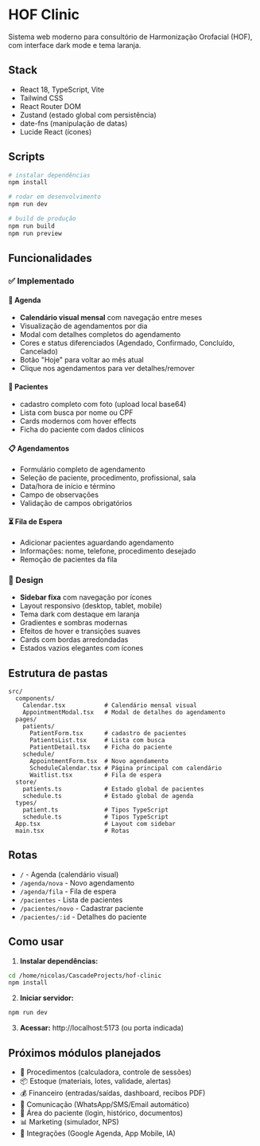 # HOF Clinic

Sistema web moderno para consultório de Harmonização Orofacial (HOF), com interface dark mode e tema laranja.

## Stack
- React 18, TypeScript, Vite
- Tailwind CSS
- React Router DOM
- Zustand (estado global com persistência)
- date-fns (manipulação de datas)
- Lucide React (ícones)

## Scripts
```bash
# instalar dependências
npm install

# rodar em desenvolvimento
npm run dev

# build de produção
npm run build
npm run preview
```

## Funcionalidades

### ✅ Implementado

#### 📅 Agenda
- **Calendário visual mensal** com navegação entre meses
- Visualização de agendamentos por dia
- Modal com detalhes completos do agendamento
- Cores e status diferenciados (Agendado, Confirmado, Concluído, Cancelado)
- Botão "Hoje" para voltar ao mês atual
- Clique nos agendamentos para ver detalhes/remover

#### 👥 Pacientes
- cadastro completo com foto (upload local base64)
- Lista com busca por nome ou CPF
- Cards modernos com hover effects
- Ficha do paciente com dados clínicos

#### 📋 Agendamentos
- Formulário completo de agendamento
- Seleção de paciente, procedimento, profissional, sala
- Data/hora de início e término
- Campo de observações
- Validação de campos obrigatórios

#### ⏳ Fila de Espera
- Adicionar pacientes aguardando agendamento
- Informações: nome, telefone, procedimento desejado
- Remoção de pacientes da fila

### 🎨 Design
- **Sidebar fixa** com navegação por ícones
- Layout responsivo (desktop, tablet, mobile)
- Tema dark com destaque em laranja
- Gradientes e sombras modernas
- Efeitos de hover e transições suaves
- Cards com bordas arredondadas
- Estados vazios elegantes com ícones

## Estrutura de pastas
```
src/
  components/
    Calendar.tsx           # Calendário mensal visual
    AppointmentModal.tsx   # Modal de detalhes do agendamento
  pages/
    patients/
      PatientForm.tsx      # cadastro de pacientes
      PatientsList.tsx     # Lista com busca
      PatientDetail.tsx    # Ficha do paciente
    schedule/
      AppointmentForm.tsx  # Novo agendamento
      ScheduleCalendar.tsx # Página principal com calendário
      Waitlist.tsx         # Fila de espera
  store/
    patients.ts            # Estado global de pacientes
    schedule.ts            # Estado global de agenda
  types/
    patient.ts             # Tipos TypeScript
    schedule.ts            # Tipos TypeScript
  App.tsx                  # Layout com sidebar
  main.tsx                 # Rotas
```

## Rotas
- `/` - Agenda (calendário visual)
- `/agenda/nova` - Novo agendamento
- `/agenda/fila` - Fila de espera
- `/pacientes` - Lista de pacientes
- `/pacientes/novo` - Cadastrar paciente
- `/pacientes/:id` - Detalhes do paciente

## Como usar

1. **Instalar dependências:**
```bash
cd /home/nicolas/CascadeProjects/hof-clinic
npm install
```

2. **Iniciar servidor:**
```bash
npm run dev
```

3. **Acessar:** http://localhost:5173 (ou porta indicada)

## Próximos módulos planejados
- 💊 Procedimentos (calculadora, controle de sessões)
- 📦 Estoque (materiais, lotes, validade, alertas)
- 💰 Financeiro (entradas/saídas, dashboard, recibos PDF)
- 📱 Comunicação (WhatsApp/SMS/Email automático)
- 🔐 Área do paciente (login, histórico, documentos)
- 📊 Marketing (simulador, NPS)
- 🔗 Integrações (Google Agenda, App Mobile, IA)
